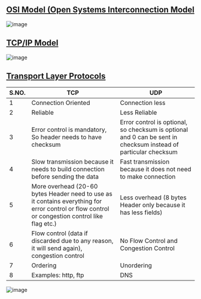 ## [OSI Model (Open Systems Interconnection Model](https://www.imperva.com/learn/application-security/osi-model/)
![image](https://user-images.githubusercontent.com/74251229/191927410-1ffdfc80-e1ed-43b8-94a2-90a5c724b0ef.png)

## [TCP/IP Model](https://www.researchgate.net/publication/327483011_A_Survey_of_Protocol-Level_Challenges_and_Solutions_for_Distributed_Energy_Resource_Cyber-Physical_Security/figures?lo=1)
![image](https://user-images.githubusercontent.com/74251229/191930253-01da9139-f833-46b8-a51b-6a50e11d1ac4.png)


## [Transport Layer Protocols](https://youtu.be/jJyXpMmXJI0)
S.NO. | TCP  |  UDP |
|-----|------|-------|
| 1 | Connection Oriented | Connection less |
| 2 | Reliable | Less Reliable |
| 3 | Error control is mandatory, So header needs to have checksum | Error control is optional, so checksum is optional and 0 can be sent in checksum instead of particular checksum |
| 4 | Slow transmission because it needs to build connection before sending the data | Fast transmission because it does not need to make connection |
| 5 | More overhead (20-60 bytes Header need to use as it contains everything for error control or flow control or congestion control like flag etc.) | Less overhead (8 bytes Header only because it has less fields) |
| 6 | Flow control (data if discarded due to any reason, it will send again), congestion control  | No Flow Control and Congestion Control |
| 7 | Ordering | Unordering |
| 8 | Examples: http, ftp | DNS |

![image](https://user-images.githubusercontent.com/74251229/191934278-3d141040-0681-4dfe-bedc-7b2879c52335.png)



